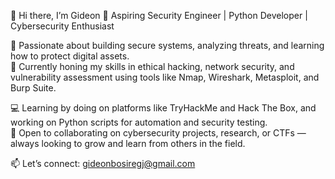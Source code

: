 👋 Hi there, I’m Gideon 
🔐 Aspiring Security Engineer | Python Developer | Cybersecurity Enthusiast  

👀 Passionate about building secure systems, analyzing threats, and learning how to protect digital assets.  
🌱 Currently honing my skills in ethical hacking, network security, and vulnerability assessment using tools like Nmap, Wireshark, Metasploit, and Burp Suite.  

💻 Learning by doing on platforms like TryHackMe and Hack The Box, and working on Python scripts for automation and security testing.  
🤝 Open to collaborating on cybersecurity projects, research, or CTFs — always looking to grow and learn from others in the field.  

📫 Let’s connect: gideonbosiregj@gmail.com  

<!---
gideonjohnson/gideonjohnson is a ✨ special ✨ repository because its `README.md` (this file) appears on your GitHub profile.
You can click the Preview link to take a look at your changes.
--->
